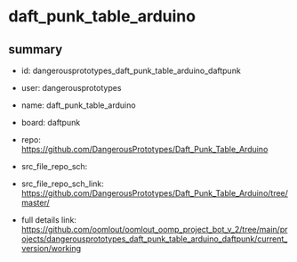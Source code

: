 # daft_punk_table_arduino
 
## summary 
* id: dangerousprototypes_daft_punk_table_arduino_daftpunk
* user: dangerousprototypes
* name: daft_punk_table_arduino
* board: daftpunk
* repo: https://github.com/DangerousPrototypes/Daft_Punk_Table_Arduino



* src_file_repo_sch: 
* src_file_repo_sch_link: https://github.com/DangerousPrototypes/Daft_Punk_Table_Arduino/tree/master/
* full details link: https://github.com/oomlout/oomlout_oomp_project_bot_v_2/tree/main/projects/dangerousprototypes_daft_punk_table_arduino_daftpunk/current_version/working  








